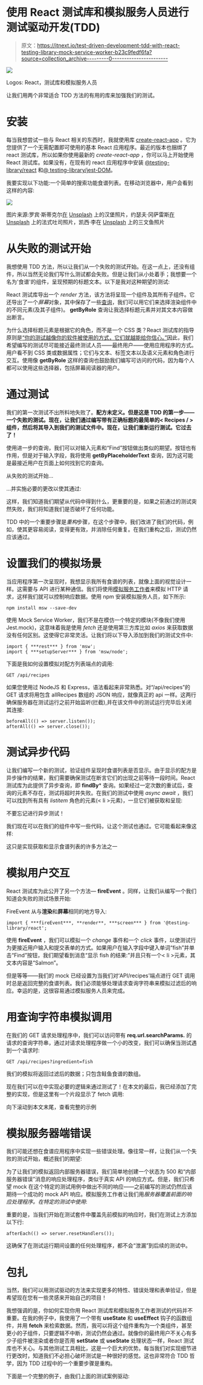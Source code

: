 # 使用 React 测试库和模拟服务人员进行测试驱动开发(TDD)

> 原文：<https://itnext.io/test-driven-development-tdd-with-react-testing-library-mock-service-worker-b23c9fedf6fa?source=collection_archive---------0----------------------->

![](img/2c36d9d8ed8d6a60aed868579476cc89.png)

Logos: React，测试库和模拟服务人员

让我们用两个非常适合 TDD 方法的有用的库来加强我们的测试。

# 安装

每当我想尝试一些与 React 相关的东西时，我就使用库 [create-react-app](https://create-react-app.dev/docs/getting-started/) 。它为您提供了一个无需配置即可使用的基本 React 应用程序。最近的版本也捆绑了 react 测试库，所以如果你使用最新的 *create-react-app* ，你可以马上开始使用 React 测试库。如果没有，在现有的 react 应用程序中安装 [@testing-library/react](https://www.npmjs.com/package/@testing-library/react) 和[@ testing-library/jest-DOM](https://www.npmjs.com/package/@testing-library/jest-dom)。

我要实现以下功能:一个简单的搜索功能食谱列表。在移动浏览器中，用户会看到这样的内容:

![](img/299fad3113844f616222ce3e961250c5.png)

图片来源:罗宾·斯蒂克尔[在](https://unsplash.com/@robinstickel?utm_source=unsplash&utm_medium=referral&utm_content=creditCopyText) [Unsplash](https://unsplash.com/s/photos/burger?utm_source=unsplash&utm_medium=referral&utm_content=creditCopyText) 上的汉堡照片，约瑟夫·冈萨雷斯[在](https://unsplash.com/@miracletwentyone?utm_source=unsplash&utm_medium=referral&utm_content=creditCopyText) [Unsplash](https://unsplash.com/s/photos/food?utm_source=unsplash&utm_medium=referral&utm_content=creditCopyText) 上的法式吐司照片，凯西·李在 [Unsplash](https://unsplash.com/s/photos/food?utm_source=unsplash&utm_medium=referral&utm_content=creditCopyText) 上的三文鱼照片

# 从失败的测试开始

我想使用 TDD 方法，所以让我们从一个失败的测试开始。在这一点上，还没有组件，所以当然无论我们写什么测试都会失败。但是让我们从小处着手；我想要一个名为'食谱'的组件，呈现预期的标题文本。以下是我对这种期望的测试:

React 测试库导出一个 *render* 方法，该方法将呈现一个组件及其所有子组件。它还导出了一个*屏幕*对象，其中保存了一些[查询](https://testing-library.com/docs/dom-testing-library/api-queries)，我们可以用它们来选择渲染组件中的不同元素(及其子组件)。 **getByRole** 查询让我选择标题元素并对其文本内容做出断言。

为什么选择标题元素是根据它的角色，而不是一个 CSS 类？React 测试库的指导原则是[“你的测试越像你的软件被使用的方式，它们就越能给你信心。”](https://testing-library.com/)因此，我们希望编写的测试尽可能接近最终测试人员——最终用户——使用应用程序的方式。用户看不到 CSS 类或数据属性；它们与文本、标签文本以及语义元素和角色进行交互。使用像 **getByRole** 这样的查询也鼓励我们编写可访问的代码，因为每个人都可以使用这些选择器，包括屏幕阅读器的用户。

# 通过测试

我们的第一次测试不出所料地失败了。**配方未定义。但是这是 TDD 的第一步——一个失败的测试。现在，让我们通过编写带有正确标题的最简单的< Recipes / >组件，然后将其导入到我们的测试文件中。现在，让我们重新运行测试。它过去了！**

使用进一步的查询，我们可以对输入元素和“Find”按钮做出类似的期望。按钮也有作用，但是对于输入字段，我将使用 **getByPlaceholderText** 查询，因为这可能是最接近用户在页面上如何找到它的查询。

从失败的测试开始…

…并实施必要的更改以使其通过:

这样，我们知道我们期望从代码中得到什么，更重要的是，如果之前通过的测试突然失败，我们将知道我们是否破坏了任何功能。

TDD 中的一个重要步骤是*重构*步骤，在这个步骤中，我们改进了我们的代码，例如，使其更容易阅读，变得更有效，并消除任何重复。在我们重构之后，测试仍然应该通过。

# **设置我们的模拟场景**

当应用程序第一次呈现时，我想显示我所有食谱的列表，就像上面的视觉设计一样。这需要与 API 进行某种通信。我们将使用[模拟服务工作者](https://mswjs.io/)来模拟 HTTP 请求，这样我们就可以控制响应数据。使用 npm 安装模拟服务人员，如下所示:

```
npm install msw --save-dev
```

使用 Mock Service Worker，我们不是在模仿一个特定的模块(不像我们使用 Jest.mock)，这意味着我是使用 *fetch* 还是使用第三方库比如 *axios* 来获取数据没有任何区别。这使得它非常灵活。让我们将以下导入添加到我们的测试文件中:

```
import { ***rest*** } from 'msw';
import { ***setupServer*** } from 'msw/node';
```

下面是我如何设置模拟对配方列表端点的调用:

```
GET /api/recipes
```

如果您使用过 NodeJS 和 Express，语法看起来非常熟悉。对“/api/recipes”的 GET 请求将用包含 allRecipes 数组的 JSON 响应，就像真正的 api 一样。这两行确保服务器在测试运行之前开始监听(拦截),并在该文件中的测试运行完毕后关闭其连接:

```
beforeAll(() => server.listen());
afterAll(() => server.close());
```

# **测试异步代码**

让我们编写一个新的测试，验证组件呈现时食谱列表是否显示。由于显示的配方是异步操作的结果，我们需要确保测试在断言它们的出现之前等待一段时间。React 测试库为此提供了异步查询，即 **findBy*** 查询。如果经过一定次数的重试后，查询的元素不存在，测试将超时并失败。在我们的测试中使用 *async await* ，我们可以找到所有具有 *listitem* 角色的元素(< li >元素)，一旦它们被获取和呈现:

不要忘记进行异步测试！

我们现在可以在我们的<recipes>组件中写一些代码，让这个测试也通过。它可能看起来像这样:</recipes>

这只是实现获取和显示食谱列表的许多方法之一

# **模拟用户交互**

React 测试库为此公开了另一个方法— **fireEvent** 。同样，让我们从编写一个我们知道会失败的测试场景开始:

FireEvent 从与**渲染**和**屏幕**相同的地方导入:

```
import { ***fireEvent***, **render**, ***screen*** } from '@testing-library/react';
```

使用 **fireEvent** ，我们可以模拟一个 *change* 事件和一个 *click* 事件，以使测试行为更接近用户输入和提交表单的方式。如果用户在输入字段中键入单词“fish”并单击“Find”按钮，我们期望看到消息“显示 fish 的结果:”并且只有一个< li >元素，其文本内容是“Salmon”。

但是等等——我们的 mock 已经设置为当我们对‘API/recipes’端点进行 GET 调用时总是返回完整的食谱列表。我们必须能够处理请求查询字符串来模拟过滤后的响应。幸运的是，这很容易通过模拟服务人员来完成。

# 用查询字符串模拟调用

在我们的 GET 请求处理程序中，我们可以访问带有 **req.url.searchParams.** 的请求的查询字符串，通过对请求处理程序做一个小的改变，我们可以确保当测试遇到一个请求时:

```
GET /api/recipes?ingredient=fish
```

我们的模拟将返回过滤后的数据；只包含鲑鱼食谱的数组。

现在我们可以在<recipes>中实现必要的逻辑来通过测试了！在本文的最后，我已经添加了完整的实现，但是这里有一个片段显示了 fetch 调用:</recipes>

向下滚动到本文末尾，查看完整的示例

# 模拟服务器端错误

我们可能还想在食谱应用程序中实现一些错误处理。像往常一样，让我们从一个失败的测试开始，概述我们的期望:

为了让我们的模拟返回内部服务器错误，我们简单地创建一个状态为 500 和“内部服务器错误”消息的响应处理程序，类似于真实 API 的响应方式。但是，我们只希望 mock 在这个特定的测试用例中做出不同的响应——之前编写的测试仍然应该期待一个成功的 mock API 响应。模拟服务工作者让我们用*服务器覆盖前面的响应处理程序。在特定的测试中使用*:

重要的是，当我们开始在测试套件中覆盖先前模拟的响应时，我们在测试上方添加以下行:

```
afterEach(() => server.resetHandlers());
```

这确保了在测试运行期间设置的任何处理程序，都不会“泄漏”到后续的测试中。

# 包扎

当然，我们可以用测试驱动的方法来实现更多的特性、错误处理和表单验证，但是希望现在您有一些灵感来开始自己的项目！

我想强调的是，你如何实现你用 React 测试库和模拟服务工作者测试的代码并不重要。在我的例子中，我使用了一个带有 **useState** 和 **useEffect** 钩子的函数组件，并用 **fetch** 来检索数据。然而，我可以将这个组件重构为一个类组件，甚至更小的子组件，只要逻辑不中断，测试仍然会通过。就像你的最终用户不关心有多少子组件被渲染或者你是否用 **setState** 或 **useState** 处理状态一样，React 测试库也不关心。与其他测试工具相比，这是一个巨大的优势。每当我们对实现细节进行更改时，知道我们不必担心破坏测试是一种很好的感觉。这也非常符合 TDD 哲学，因为 TDD 过程中的一个重要步骤是重构。

下面是一个完整的例子，由我们上面的测试案例驱动: